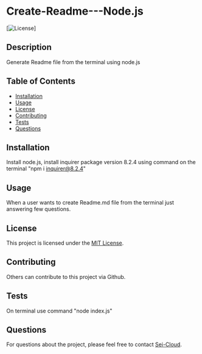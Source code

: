 # Create-Readme---Node.js

[![License](https://img.shields.io/badge/License-MIT-blue.svg)]

## Description

Generate Readme file from the terminal using node.js

## Table of Contents

- [Installation](#installation)
- [Usage](#usage)
- [License](#license)
- [Contributing](#contributing)
- [Tests](#tests)
- [Questions](#questions)

## Installation

Install node.js, install inquirer package version 8.2.4 using command on the terminal "npm i inquirer@8.2.4"

## Usage
When a user wants to create Readme.md file from the terminal just answering few questions.

## License

This project is licensed under the [MIT License](https://opensource.org/licenses/MIT).

## Contributing

Others can contribute to this project via Github.

## Tests

On terminal use command "node index.js"

## Questions

For questions about the project, please feel free to contact [Sei-Cloud](https://github.com/Sei-Cloud).


